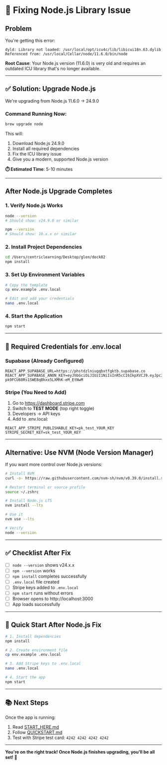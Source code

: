 # 🔧 Fixing Node.js Library Issue

## Problem

You're getting this error:
```
dyld: Library not loaded: /usr/local/opt/icu4c/lib/libicui18n.63.dylib
Referenced from: /usr/local/Cellar/node/11.6.0/bin/node
```

**Root Cause**: Your Node.js version (11.6.0) is very old and requires an outdated ICU library that's no longer available.

---

## ✅ Solution: Upgrade Node.js

We're upgrading from Node.js 11.6.0 → 24.9.0

### Command Running Now:

```bash
brew upgrade node
```

This will:
1. Download Node.js 24.9.0
2. Install all required dependencies
3. Fix the ICU library issue
4. Give you a modern, supported Node.js version

**⏱️ Estimated Time**: 5-10 minutes

---

## After Node.js Upgrade Completes

### 1. Verify Node.js Works

```bash
node --version
# Should show: v24.9.0 or similar

npm --version
# Should show: 10.x.x or similar
```

### 2. Install Project Dependencies

```bash
cd /Users/centriclearning/Desktop/glen/dock82
npm install
```

### 3. Set Up Environment Variables

```bash
# Copy the template
cp env.example .env.local

# Edit and add your credentials
nano .env.local
```

### 4. Start the Application

```bash
npm start
```

---

## 🔐 Required Credentials for .env.local

### Supabase (Already Configured)
```env
REACT_APP_SUPABASE_URL=https://phstdzlniugqbxtfgktb.supabase.co
REACT_APP_SUPABASE_ANON_KEY=eyJhbGciOiJIUzI1NiIsInR5cCI6IkpXVCJ9.eyJpc3MiOiJzdXBhYmFzZSIsInJlZiI6InBoc3RkemxuaXVncWJ4dGZna3RiIiwicm9sZSI6ImFub24iLCJpYXQiOjE3NTQ5NTM0MzUsImV4cCI6MjA3MDUyOTQzNX0.u5A8Loh-pk9FCU68Rs1SWE8qBkxx5LXMhK-eM_EtNwM
```

### Stripe (You Need to Add)
1. Go to https://dashboard.stripe.com
2. Switch to **TEST MODE** (top right toggle)
3. Developers → API keys
4. Add to .env.local:

```env
REACT_APP_STRIPE_PUBLISHABLE_KEY=pk_test_YOUR_KEY
STRIPE_SECRET_KEY=sk_test_YOUR_KEY
```

---

## Alternative: Use NVM (Node Version Manager)

If you want more control over Node.js versions:

```bash
# Install NVM
curl -o- https://raw.githubusercontent.com/nvm-sh/nvm/v0.39.0/install.sh | bash

# Restart terminal or source profile
source ~/.zshrc

# Install Node.js LTS
nvm install --lts

# Use it
nvm use --lts

# Verify
node --version
```

---

## ✅ Checklist After Fix

- [ ] `node --version` shows v24.x.x
- [ ] `npm --version` works
- [ ] `npm install` completes successfully
- [ ] `.env.local` file created
- [ ] Stripe keys added to `.env.local`
- [ ] `npm start` runs without errors
- [ ] Browser opens to http://localhost:3000
- [ ] App loads successfully

---

## 🚀 Quick Start After Node.js Fix

```bash
# 1. Install dependencies
npm install

# 2. Create environment file
cp env.example .env.local

# 3. Add Stripe keys to .env.local
nano .env.local

# 4. Start the app
npm start
```

---

## 📚 Next Steps

Once the app is running:
1. Read [START_HERE.md](START_HERE.md)
2. Follow [QUICKSTART.md](QUICKSTART.md)
3. Test with Stripe test card: `4242 4242 4242 4242`

---

**You're on the right track! Once Node.js finishes upgrading, you'll be all set! 🎉**

